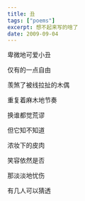 ```yaml
---
title: 丑
tags: ["poems"]
excerpt: 想不起来写的啥了
date: 2009-09-04
---
```

卑微地可爱小丑

仅有的一点自由

羡煞了被线拉扯的木偶

重复着麻木地节奏

换谁都觉荒谬

但它知不知道

浓妆下的皮肉

笑容依然是否

那淡淡地忧伤

有几人可以猜透